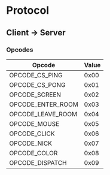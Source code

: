 # Protocol
## Client -> Server
### Opcodes
| Opcode               | Value  |
|----------------------|--------|
| OPCODE_CS_PING       | 0x00   |
| OPCODE_CS_PONG       | 0x01   |
| OPCODE_SCREEN        | 0x02   |
| OPCODE_ENTER_ROOM    | 0x03   |
| OPCODE_LEAVE_ROOM    | 0x04   |
| OPCODE_MOUSE         | 0x05   |
| OPCODE_CLICK         | 0x06   |
| OPCODE_NICK          | 0x07   |
| OPCODE_COLOR         | 0x08   |
| OPCODE_DISPATCH      | 0x09   |
